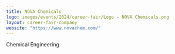 ```yaml
---
title: NOVA Chemicals
logo: images/events/2024/career-fair/Logo - NOVA Chemicals.png
layout: career-fair-company
website: "https://www.novachem.com/"
---
```


Chemical Engineering
